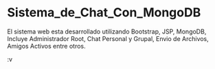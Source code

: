 # Sistema_de_Chat_Con_MongoDB
El sistema web esta desarrollado utilizando Bootstrap, JSP, MongoDB, Incluye Administrador Root, Chat Personal y Grupal, Envio de Archivos, Amigos Activos entre otros. 

:v 
